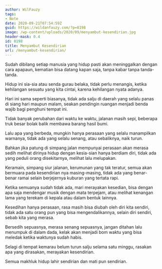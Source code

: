 ```yaml
---
author: WilFauzy
tags:
- Note
date: 2020-09-21T07:54:59Z
guid: https://wildanfauzy.com/?p=8198
image: /wp-content/uploads/2020/09/menyambut-kesendirian.jpg
header-mask: 0.4
id: 8198
title: Menyambut Kesendirian
url: /menyambut-kesendirian/
---
```


Sudah dibilang setiap manusia yang hidup pasti akan meninggalkan dengan cara apapaun, kematian bisa datang kapan saja, tanpa kabar tanpa tanda-tanda.

Hidup ini sia-sia atau senda gurau belaka, tidak perlu menangis, ketika kehilangan sesuatu yang kita cintai, karena kehilangan nyata adanya.

Hari ini sama seperti biasanya, tidak ada salju di daerah yang selalu panas di siang hari maupun malam, seakan pendingin ruangan menjadi benda wajib bagi penghuni tempat ini.

Tidak banyak perubahan dari waktu ke waktu, jalanan masih sepi, beberapa truk besar bolak balik membawa barang hasil bumi.

Lalu apa yang berbeda, mungkin hanya perasaan yang selalu manampilkan warnanya, tidak ada yang selalu senang, atau sebaliknya, naik turun.

Bahkan jika patung di simpang jalan mempunyai perasaan akan merasa sedih melihat dirinya hidup dengan kesia-sian hanya berdiam diri, tidak ada yang peduli orang disekitarnya, melihat lalu melupakan.

Keramain, simpang siur jalanan, kerumunan yang tak teratur, semua akan bermuara pada kesendirian nya masing-masing, tidak ada yang benar-benar ramai selain berjejernya kuburan yang tertata rapi.

Ketika semuanya sudah tidak ada, mari merayakan kesedian, bisa dengan apa saja mendengar musik dengan mata terpejam, atau melihat kenangan lama yang terekam di kepala atau dalam bentuk lainnya.

Kesedihan hanya perasaan, rasa masih bisa diubah oleh diri kita sendiri, tidak ada satu orang pun yang bisa mengendalikannya, selain diri sendiri, sebab kita yang merasa.

Bersedih sepuasnya, merasa senang sepuasnya, jangan ditahan lalu menumpuk di dalam dada, kelak akan menjadi bom waktu yang bisa meledak ketika waktunya sudah habis.

Selagi di tempat kemarau belum turun salju selama satu minggu, rasakan apa yang dirasakan, merayakan kesendirian.

Semua makhluk hidup lahir sendirian dan mati pun sendirian.